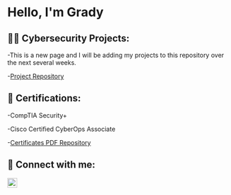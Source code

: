 <h1>Hello, I'm Grady </h1>
<h2>👨‍💻 Cybersecurity Projects:</h2>
-This is a new page and I will be adding my projects to this repository over the next several weeks.


-[Project Repository](https://github.com/gradygolden/Cybersecurity-Projects)

<h2>📄 Certifications:</h2>
-CompTIA Security+

-Cisco Certified CyberOps Associate

-[Certificates PDF Repository](https://github.com/gradygolden/Certifications)

<h2> 🤳 Connect with me:</h2>

[<img align="left" alt="grady-golden | LinkedIn" width="22px" src="https://cdn.jsdelivr.net/npm/simple-icons@v3/icons/linkedin.svg" />](https://linkedin.com/in/grady-golden)

